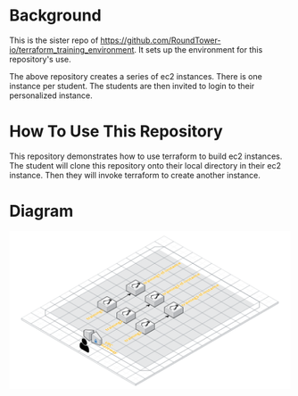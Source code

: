 
# Background 
This is the sister repo of https://github.com/RoundTower-io/terraform_training_environment.  It sets up the environment 
for this repository's use.  

The above repository creates a series of ec2 instances.  There is one instance per student.  The students are then 
invited to login to their personalized instance.

# How To Use This Repository
This repository demonstrates how to use terraform to build ec2 instances.  The student will clone this repository onto
their local directory in their ec2 instance. Then they will invoke terraform to create another instance. 

# Diagram
![](.README_images/aws_diagram.png)
